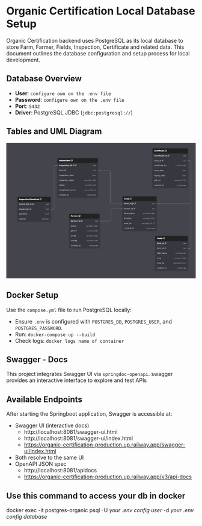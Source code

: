 # Organic Certification Local Database Setup

Organic Certification backend uses PostgreSQL as its local database to store Farm, Farmer, Fields, Inspection, Certificate and related data. This document outlines the database configuration and setup process for local development.

## Database Overview
- **User**: `configure own on the .env file`
- **Password**: `configure own on the .env file`
- **Port**: `5432`
- **Driver**: PostgreSQL JDBC (`jdbc:postgresql://`)

## Tables and UML Diagram
 ![img.png](img.png)


## Docker Setup
Use the `compose.yml` file to run PostgreSQL locally:
- Ensure `.env` is configured with `POSTGRES_DB`, `POSTGRES_USER`, and `POSTGRES_PASSWORD`.
- Run: `docker-compose up --build`
- Check logs: `docker logs name of container`

## Swagger - Docs
This project integrates Swagger UI via   `springdoc-openapi`. swagger provides an interactive interface to explore and test APIs
## Available Endpoints
After starting the Springboot application, Swagger is accessible at:
- Swagger UI (interactive docs)
    - http://localhost:8081/swagger-ui.html
    - http://localhost:8081/swagger-ui/index.html
    - https://organic-certification-production.up.railway.app/swagger-ui/index.html
- Both resolve to the same UI
- OpenAPI JSON spec
    - http://localhost:8081/apidocs
    - https://organic-certification-production.up.railway.app/v3/api-docs
## Use this command to access your db in docker
docker exec -it postgres-organic psql -U *your .env config user* -d *your .env config database*



